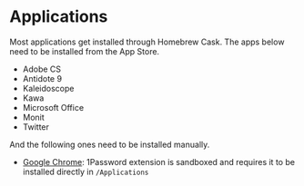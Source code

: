 # Applications

Most applications get installed through Homebrew Cask. The apps below need to be installed from the App Store.

- Adobe CS
- Antidote 9
- Kaleidoscope
- Kawa
- Microsoft Office
- Monit
- Twitter

And the following ones need to be installed manually.

- [Google Chrome](http://www.google.com/chrome): 1Password extension is sandboxed and requires it to be installed directly in `/Applications`
